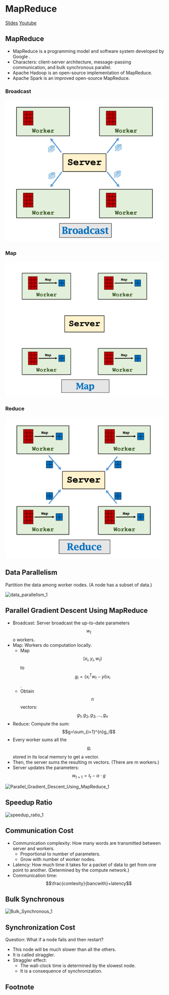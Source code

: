 # MapReduce

[Slides](https://github.com/wangshusen/DeepLearning/blob/master/Slides/14\_Parallel\_1.pdf) [Youtube](https://www.youtube.com/watch?v=gVcnOe6\_c6Q\&list=PLvOO0btloRns6egXueiRju4DXQjNRJQd5)

## MapReduce

* MapReduce is a programming model and software system developed by Google .
* Characters: client-server architecture, message-passing communication, and bulk synchronous parallel.
* Apache Hadoop is an open-source implementation of MapReduce.
* Apache Spark is an improved open-source MapReduce.

### Broadcast

![mapreduce-1](<../.gitbook/assets/mapreduce-1 (1).png>)

### Map

![mapreduce-2](<../.gitbook/assets/mapreduce-2 (1).png>)

### Reduce

![mapreduce-3](<../.gitbook/assets/mapreduce-3 (1).png>)

## Data Parallelism

Partition the data among worker nodes. (A node has a subset of data.)

![data\_parallelism\_1](<../.gitbook/assets/data\_parallelism\_1 (1).png>)

## Parallel Gradient Descent Using MapReduce

* Broadcast: Server broadcast the up-to-date parameters $$w_t$$ o workers.
* Map: Workers do computation locally.
  * Map $$(x_i,y_i,w_t)$$ to $$g_i=(x_i^T w_t-yi)x_i$$.
  * Obtain $$n$$ vectors: $$g_1, g_2,g_3,...,g_n$$
* Reduce: Compute the sum: $$g=\sum_{i=1}^{n}g_i$$
* Every worker sums all the $${g_i}$$ stored in its local memory to get a vector.
* Then, the server sums the resulting m vectors. (There are m workers.)
* Server updates the parameters: $$w_{t+1}=t_t-\alpha \cdot g$$

![Parallel\_Gradient\_Descent\_Using\_MapReduce\_1](<../.gitbook/assets/Parallel\_Gradient\_Descent\_Using\_MapReduce\_1 (1).png>)

## Speedup Ratio

![speedup\_ratio\_1](<../.gitbook/assets/speedup\_ratio\_1 (1).png>)

## Communication Cost

* Communication complexity: How many words are transmitted between server and workers.
  * Proportional to number of parameters.
  * Grow with number of worker nodes.
* Latency: How much time it takes for a packet of data to get from one point to another. (Determined by the compute network.)
* Communication time: $$\frac{comlexity}{bancwith}+latency$$

## Bulk Synchronous

![Bulk\_Synchronous\_1](<../.gitbook/assets/Bulk\_Synchronous\_1 (1).png>)

## Synchronization Cost

Question: What if a node fails and then restart?

* This node will be much slower than all the others.
* It is called straggler.
* Straggler effect:
  * The wall-clock time is determined by the slowest node.
  * It is a consequence of synchronization.

## Footnote
